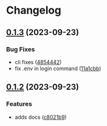 # Changelog

## [0.1.3](https://github.com/devuri/wpenv-console/compare/v0.1.2...v0.1.3) (2023-09-23)


### Bug Fixes

* cli fixes ([4854442](https://github.com/devuri/wpenv-console/commit/485444212d21decd11b0a986c5c92b6180409eda))
* fix .env in login command ([11a1cbb](https://github.com/devuri/wpenv-console/commit/11a1cbb2205d76e275af921809d86cb4a8c772dd))

## [0.1.2](https://github.com/devuri/wpenv-console/compare/v0.1.1...v0.1.2) (2023-09-23)


### Features

* adds docs ([c8021b9](https://github.com/devuri/wpenv-console/commit/c8021b922f5577e9e3e855e97145cdaa22394410))
